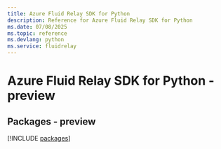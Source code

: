 ```yaml
---
title: Azure Fluid Relay SDK for Python
description: Reference for Azure Fluid Relay SDK for Python
ms.date: 07/08/2025
ms.topic: reference
ms.devlang: python
ms.service: fluidrelay
---
```

# Azure Fluid Relay SDK for Python - preview
## Packages - preview
[!INCLUDE [packages](fluid-relay-index.md)]